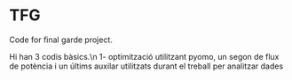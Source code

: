 # TFG
Code for final garde project.

Hi han 3 codis bàsics.\n 1- optimització utilitzant pyomo, un segon de flux de potència i un últims auxilar utilitzats durant el treball per analitzar dades
